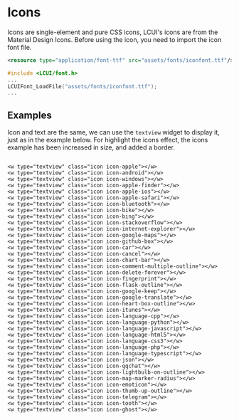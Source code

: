 # Icons

Icons are single-element and pure CSS icons, LCUI's icons are from the Material Design Icons. Before using the icon, you need to import the icon font file.

``` xml
<resource type="application/font-ttf" src="assets/fonts/iconfont.ttf"/>
```

``` c
#include <LCUI/font.h>
...
LCUIFont_LoadFile("assets/fonts/iconfont.ttf");
...
```

## Examples

Icon and text are the same, we can use the `textview` widget to display it,  just as in the example below. For highlight the icons effect, the icons example has been increased in size, and added a border.

``` icons-demo-xml

<w type="textview" class="icon icon-apple"></w>
<w type="textview" class="icon icon-android"></w>
<w type="textview" class="icon icon-windows"></w>
<w type="textview" class="icon icon-apple-finder"></w>
<w type="textview" class="icon icon-apple-ios"></w>
<w type="textview" class="icon icon-apple-safari"></w>
<w type="textview" class="icon icon-bluetooth"></w>
<w type="textview" class="icon icon-bike"></w>
<w type="textview" class="icon icon-bing"></w>
<w type="textview" class="icon icon-stackoverflow"></w>
<w type="textview" class="icon icon-internet-explorer"></w>
<w type="textview" class="icon icon-google-maps"></w>
<w type="textview" class="icon icon-github-box"></w>
<w type="textview" class="icon icon-car"></w>
<w type="textview" class="icon icon-cancel"></w>
<w type="textview" class="icon icon-chart-bar"></w>
<w type="textview" class="icon icon-comment-multiple-outline"></w>
<w type="textview" class="icon icon-delete-forever"></w>
<w type="textview" class="icon icon-fingerprint"></w>
<w type="textview" class="icon icon-flask-outline"></w>
<w type="textview" class="icon icon-google-keep"></w>
<w type="textview" class="icon icon-google-translate"></w>
<w type="textview" class="icon icon-heart-box-outline"></w>
<w type="textview" class="icon icon-itunes"></w>
<w type="textview" class="icon icon-language-cpp"></w>
<w type="textview" class="icon icon-language-python"></w>
<w type="textview" class="icon icon-language-javascript"></w>
<w type="textview" class="icon icon-language-html5"></w>
<w type="textview" class="icon icon-language-css3"></w>
<w type="textview" class="icon icon-language-php"></w>
<w type="textview" class="icon icon-language-typescript"></w>
<w type="textview" class="icon icon-json"></w>
<w type="textview" class="icon icon-qqchat"></w>
<w type="textview" class="icon icon-lightbulb-on-outline"></w>
<w type="textview" class="icon icon-map-marker-radius"></w>
<w type="textview" class="icon icon-emoticon"></w>
<w type="textview" class="icon icon-thumb-up-outline"></w>
<w type="textview" class="icon icon-telegram"></w>
<w type="textview" class="icon icon-tooth"></w>
<w type="textview" class="icon icon-ghost"></w>
```
